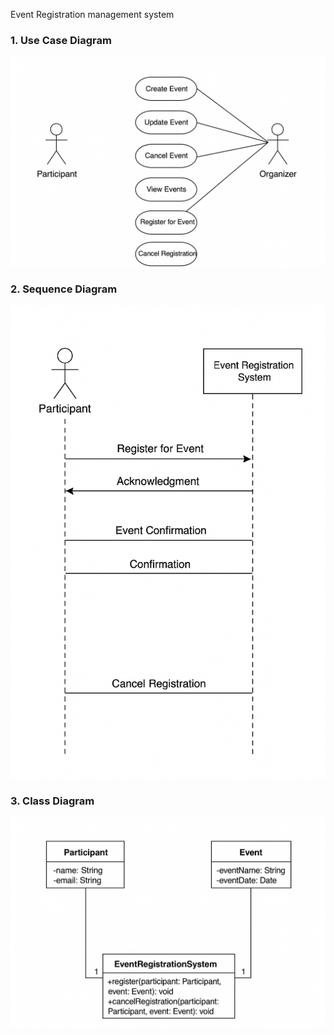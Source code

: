Event Registration management system
### 1. Use Case Diagram
![Use Case Diagram](https://github.com/JaswinRK/Agile-Software-Engineering-assignment/blob/main/use%20case%20diagram.png)

### 2. Sequence Diagram
![Sequence Diagram](https://github.com/JaswinRK/Agile-Software-Engineering-assignment/blob/main/sequence%20diagram.png)

### 3. Class Diagram
![Class Diagram](https://github.com/JaswinRK/Agile-Software-Engineering-assignment/blob/main/class%20diagram.png)
